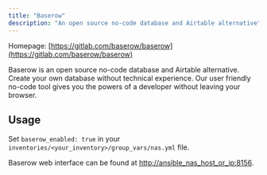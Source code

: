 ```yaml
---
title: "Baserow"
description: "An open source no-code database and Airtable alternative"
---
```


Homepage: [https://gitlab.com/baserow/baserow](https://gitlab.com/baserow/baserow)

Baserow is an open source no-code database and Airtable alternative. Create your own database without technical experience. Our user friendly no-code tool gives you the powers of a developer without leaving your browser.

## Usage

Set `baserow_enabled: true` in your `inventories/<your_inventory>/group_vars/nas.yml` file.

Baserow web interface can be found at [http://ansible_nas_host_or_ip:8156](http://ansible_nas_host_or_ip:8156).
